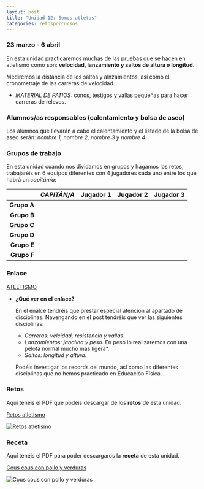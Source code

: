 ```yaml
---
layout: post
title: "Unidad 12: Somos atletas"
categories: retosporcursos
---
```


### **23 marzo - 6 abril**

En esta unidad practicaremos muchas de las pruebas que se hacen en atletismo como son: **velocidad, lanzamiento y saltos de altura o longitud**.

Mediremos la distancia de los saltos y alnzamientos, así como el cronometraje de las carreras de velocidad.

* *MATERIAL DE PATIOS:* conos, testigos y vallas pequeñas para hacer carreras de relevos.

### **Alumnos/as responsables (calentamiento y bolsa de aseo)**

Los alumnos que llevarán a cabo el calentamiento y el listado de la bolsa de aseo serán: *nombre 1, nombre 2, nombre 3 y nombre 4*.

### **Grupos de trabajo**

En esta unidad cuando nos dividamos en grupos y hagamos los retos, trabajaréis en 6 equipos diferentes con 4 jugadores cada uno entre los que habrá un *capitán/a*:

|      |*CAPITÁN/A*|Jugador 1|Jugador 2|Jugador 3|
|-----:|-----:|-----:|-----:|-----:|
|**Grupo A**|      |      |      |      |
|**Grupo B**|      |      |      |      |
|**Grupo C**|      |      |      |      |
|**Grupo D**|      |      |      |      |
|**Grupo E**|      |      |      |      |
|**Grupo F**|      |      |      |      |

### **Enlace** 

[ATLETISMO](https://danieledufis.github.io/atletismo/atletismo)

* **¿Qué ver en el enlace?**

  En el enalce tendréis que prestar especial atención al apartado de disciplinas. Navengando en el post tendréis que ver las siguientes disciplinas:
  * *Carreras: velcidad, resistencia y vallas*.
  * *Lanzamientos: jabalina y peso*. En peso lo realizaremos con una pelota normal mucho más ligera*.
  * *Saltos: longitud y altura*.

  Podéis investigar los records del mundo, así como las diferentes disciplinas que no hemos practicado en Educación Física.

### **Retos** 

Aquí tenéis el PDF que podéis descargar de los **retos** de esta unidad.

[Retos atletismo](https://danieledufis.github.io/pdfs/Atletismo-retos-4.pdf)

![Retos atletismo](https://danieledufis.github.io/images_text/Atletismo-retos-4_page-0001.jpg)

### **Receta** 

Aquí tenéis el PDF para poder descargaros la **receta** de esta unidad.

[Cous cous con pollo y verduras](https://danieledufis.github.io/pdfs/Receta-Cous%20Cous%20con%20Pollo%20y%20Verduras.pdf)

![Cous cous con pollo y verduras](https://danieledufis.github.io/images_text/Receta-Cous%20Cous%20con%20Pollo%20y%20Verduras_page-0001%20(1).jpg)


[Atletismo]:../../pdfs/Atletismo-retos-4.pdf
[Cous cous con verduras]:../../pdfs/Receta-Cous%20Cous%20con%20Pollo%20y%20Verduras.pdf
